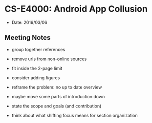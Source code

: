 CS-E4000: Android App Collusion
=======================================

* Date: 2019/03/06

Meeting Notes
----------------
* group together references
* remove urls from non-online sources
* fit inside the 2-page limit

* consider adding figures
* reframe the problem: no up to date overview
* maybe move some parts of introduction down
* state the scope and goals (and contribution)
* think about what shifting focus means for section organization
